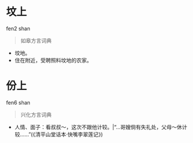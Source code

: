 # 坟上
fen2 shan
> 如皋方言词典
- 坟地。
- 住在附近，受聘照料坟地的农家。

# 份上
fen6 shan
> 兴化方言词典
- 人情、面子：看叔叔～，这次不跟他计较。|“…哥嫂倘有失礼处，父母～休计较……”(《清平山堂话本·快嘴李翠莲记》)
